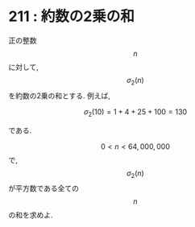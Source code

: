 # 211 : 約数の2乗の和

正の整数 $$n$$ に対して, $$\sigma_{2}(n)$$を約数の2乗の和とする. 例えば,

$$
\sigma_{2}(10) = 1 + 4 + 25 + 100 = 130
$$

である.

$$0 \lt n \lt 64,000,000$$ で, $$\sigma_{2}(n)$$ が平方数である全ての $$n$$ の和を求めよ.

